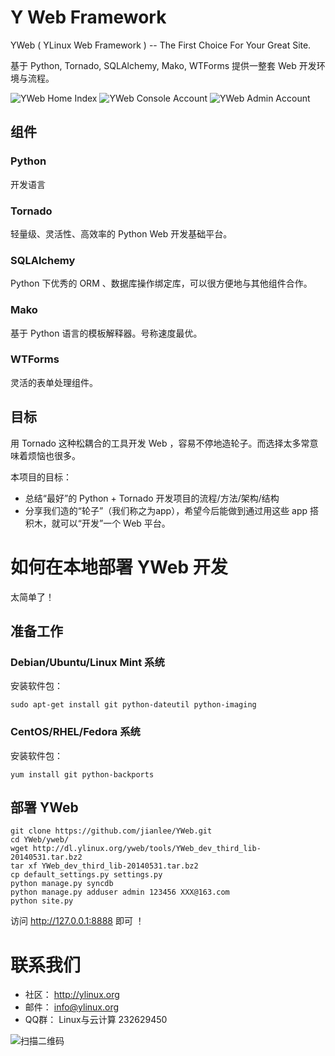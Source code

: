# Y Web Framework

YWeb ( YLinux Web Framework ) -- The First Choice For Your Great Site.

基于 Python, Tornado, SQLAlchemy, Mako, WTForms 提供一整套 Web 开发环境与流程。

![YWeb Home Index](https://raw.githubusercontent.com/jianlee/YWeb/master/docs/source/_static/screenshots/yweb-home-index.png)
![YWeb Console Account](https://raw.githubusercontent.com/jianlee/YWeb/master/docs/source/_static/screenshots/yweb-console-account.png)
![YWeb Admin Account](https://raw.githubusercontent.com/jianlee/YWeb/master/docs/source/_static/screenshots/yweb-admin-account.png)


## 组件

### Python

开发语言


### Tornado

轻量级、灵活性、高效率的 Python Web 开发基础平台。


### SQLAlchemy

Python 下优秀的 ORM 、数据库操作绑定库，可以很方便地与其他组件合作。


### Mako

基于 Python 语言的模板解释器。号称速度最优。


### WTForms

灵活的表单处理组件。


## 目标

用 Tornado 这种松耦合的工具开发 Web ，容易不停地造轮子。而选择太多常意味着烦恼也很多。

本项目的目标：

- 总结“最好”的 Python + Tornado 开发项目的流程/方法/架构/结构
- 分享我们造的“轮子”（我们称之为app），希望今后能做到通过用这些 app 搭积木，就可以“开发”一个 Web 平台。


# 如何在本地部署 YWeb 开发

太简单了！

## 准备工作

### Debian/Ubuntu/Linux Mint 系统

安装软件包：

    sudo apt-get install git python-dateutil python-imaging

### CentOS/RHEL/Fedora 系统

安装软件包：

    yum install git python-backports

## 部署 YWeb

    git clone https://github.com/jianlee/YWeb.git
    cd YWeb/yweb/
    wget http://dl.ylinux.org/yweb/tools/YWeb_dev_third_lib-20140531.tar.bz2
    tar xf YWeb_dev_third_lib-20140531.tar.bz2
    cp default_settings.py settings.py
    python manage.py syncdb
    python manage.py adduser admin 123456 XXX@163.com
    python site.py

访问 http://127.0.0.1:8888 即可 ！


# 联系我们

- 社区： http://ylinux.org
- 邮件： info@ylinux.org
- QQ群： Linux与云计算 232629450

![扫描二维码](http://ylinux.org/static/img/join-qq-qun232629450.png)

